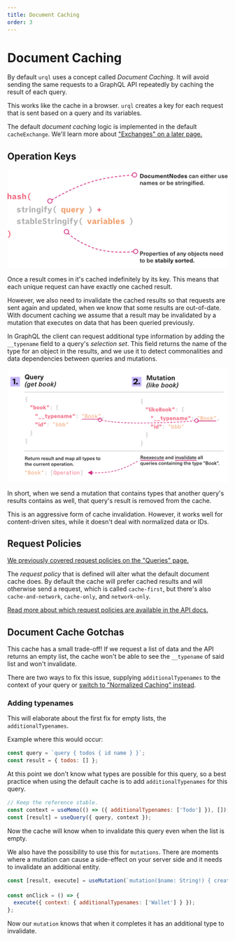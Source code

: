 ```yaml
---
title: Document Caching
order: 3
---
```


# Document Caching

By default `urql` uses a concept called _Document Caching_. It will avoid sending the same requests
to a GraphQL API repeatedly by caching the result of each query.

This works like the cache in a browser. `urql` creates a key for each request that is sent based on
a query and its variables.

The default _document caching_ logic is implemented in the default `cacheExchange`. We'll learn more
about ["Exchanges" on a later page.](../concepts/exchanges.md)

## Operation Keys

![Keys for GraphQL Requests](../assets/urql-operation-keys.png)

Once a result comes in it's cached indefinitely by its key. This means that each unique request
can have exactly one cached result.

However, we also need to invalidate the cached results so that requests are sent again and updated,
when we know that some results are out-of-date. With document caching we assume that a result may
be invalidated by a mutation that executes on data that has been queried previously.

In GraphQL the client can request additional type information by adding the `__typename` field to a
query's _selection set_. This field returns the name of the type for an object in the results, and
we use it to detect commonalities and data dependencies between queries and mutations.

![Document Caching](../assets/urql-document-caching.png)

In short, when we send a mutation that contains types that another query's results contains as well,
that query's result is removed from the cache.

This is an aggressive form of cache invalidation. However, it works well for content-driven sites,
while it doesn't deal with normalized data or IDs.

## Request Policies

[We previously covered request policies on the "Queries" page.](./queries.md)

The _request policy_ that is defined will alter what the default document cache does. By default the
cache will prefer cached results and will otherwise send a request, which is called `cache-first`,
but there's also `cache-and-network`, `cache-only`, and `network-only`.

[Read more about which request policies are available in the API
docs.](../api/core.md#requestpolicy-type)

## Document Cache Gotchas

This cache has a small trade-off! If we request a list of data and the API returns an empty list,
the cache won't be able to see the `__typename` of said list and won't invalidate.

There are two ways to fix this issue, supplying `additionalTypenames` to the context of your query or [switch to "Normalized Caching"
instead](../graphcache/normalized-caching.md).

### Adding typenames

This will elaborate about the first fix for empty lists, the `additionalTypenames`.

Example where this would occur:

```js
const query = `query { todos { id name } }`;
const result = { todos: [] };
```

At this point we don't know what types are possible for this query, so a best practice when using
the default cache is to add `additionalTypenames` for this query.

```js
// Keep the reference stable.
const context = useMemo(() => ({ additionalTypenames: ['Todo'] }), []);
const [result] = useQuery({ query, context });
```

Now the cache will know when to invalidate this query even when the list is empty.

We also have the possibility to use this for `mutations`.
There are moments where a mutation can cause a side-effect on your server side and it needs
to invalidate an additional entity.

```js
const [result, execute] = useMutation(`mutation($name: String!) { createUser(name: $name) }`);

const onClick = () => {
  execute({ context: { additionalTypenames: ['Wallet'] } });
};
```

Now our `mutation` knows that when it completes it has an additional type to invalidate.

